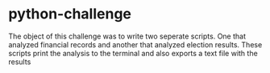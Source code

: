 # python-challenge

The object of this challenge was to write two seperate scripts. One that analyzed financial records and another that analyzed election results.
These scripts print the analysis to the terminal and also exports a text file with the results
